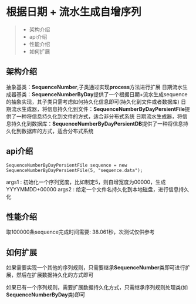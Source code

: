 # 根据日期 + 流水生成自增序列

> * 架构介绍
> * api介绍
> * 性能介绍
> * 如何扩展

## 架构介绍

抽象基类：**SequenceNumber**,子类通过实现**process**方法进行扩展
日期流水生成器基类：**SequenceNumberByDay**提供了一个根据日期+流水生成sequence的抽象实现，其子类只需考虑如何持久化信息即可(持久化到文件或者数据库)
日期流水生成器，将信息持久化到文件：**SequenceNumberByDayPersientFile**提供了一种将信息持久化到文件的方式，适合非分布式系统
日期流水生成器，将信息持久化到数据库：**SequenceNumberByDayPersientDB**提供了一种将信息持久化到数据库的方式，适合分布式系统


## api介绍

```
SequenceNumberByDayPersientFile sequence = new SequenceNumberByDayPersientFile(5, "sequence.data");
```
args1 : 初始化一个序列宽度，比如制定5，则自增宽度为00000，生成YYYYMMDD+00000
args2 : 给定一个文件名持久化到本地磁盘，进行信息持久化


## 性能介绍

取100000条sequence完成时间需要: 38.061秒，次测试仅供参考

## 如何扩展

如果需要实现一个其他的序列规则，只需要继承**SequenceNumber**类即可进行扩展，然后在扩展数据持久化的方式即可

如果已有一个序列规则，需要扩展数据持久化方式，只需继承序列规则处理类(如**SequenceNumberByDay**类)即可

